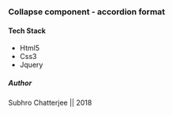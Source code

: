 ### Collapse component - accordion format

#### Tech Stack
- Html5
- Css3
- Jquery

##### Author 
Subhro Chatterjee || 2018